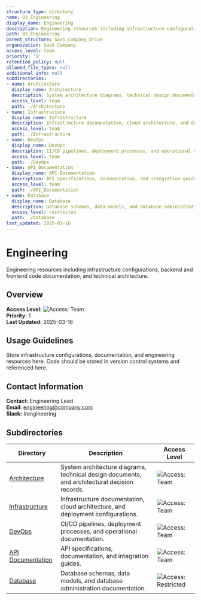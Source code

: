 ```yaml
---
structure_type: directory
name: 03_Engineering
display_name: Engineering
description: Engineering resources including infrastructure configurations, backend and frontend code documentation, and technical architecture.
path: 03_Engineering
parent_structure: SaaS_Company_Drive
organization: SaaS Company
access_level: team
priority: '1'
retention_policy: null
allowed_file_types: null
additional_info: null
subdirectories:
- name: Architecture
  display_name: Architecture
  description: System architecture diagrams, technical design documents, and architectural decision records.
  access_level: team
  path: ./Architecture
- name: Infrastructure
  display_name: Infrastructure
  description: Infrastructure documentation, cloud architecture, and deployment configurations.
  access_level: team
  path: ./Infrastructure
- name: DevOps
  display_name: DevOps
  description: CI/CD pipelines, deployment processes, and operational documentation.
  access_level: team
  path: ./DevOps
- name: API_Documentation
  display_name: API Documentation
  description: API specifications, documentation, and integration guides.
  access_level: team
  path: ./API_Documentation
- name: Database
  display_name: Database
  description: Database schemas, data models, and database administration documentation.
  access_level: restricted
  path: ./Database
last_updated: 2025-03-16
---
```


# Engineering

Engineering resources including infrastructure configurations, backend and frontend code documentation, and technical architecture.

## Overview

**Access Level:** ![Access: Team](https://img.shields.io/badge/Access-Team-blue)  
**Priority:** 1  
**Last Updated:** 2025-03-16  

## Usage Guidelines

Store infrastructure configurations, documentation, and engineering resources here. Code should be stored in version control systems and referenced here.


## Contact Information

**Contact:** Engineering Lead  
**Email:** engineering@company.com  
**Slack:** #engineering  

## Subdirectories

| Directory | Description | Access Level |
|-----------|-------------|--------------|
| [Architecture](./Architecture/) | System architecture diagrams, technical design documents, and architectural decision records. | ![Access: Team](https://img.shields.io/badge/Access-Team-blue) |
| [Infrastructure](./Infrastructure/) | Infrastructure documentation, cloud architecture, and deployment configurations. | ![Access: Team](https://img.shields.io/badge/Access-Team-blue) |
| [DevOps](./DevOps/) | CI/CD pipelines, deployment processes, and operational documentation. | ![Access: Team](https://img.shields.io/badge/Access-Team-blue) |
| [API Documentation](./API_Documentation/) | API specifications, documentation, and integration guides. | ![Access: Team](https://img.shields.io/badge/Access-Team-blue) |
| [Database](./Database/) | Database schemas, data models, and database administration documentation. | ![Access: Restricted](https://img.shields.io/badge/Access-Restricted-yellow) |
